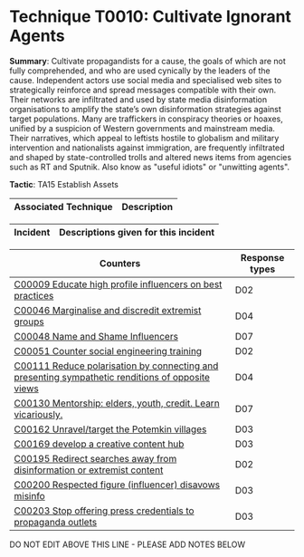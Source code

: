 # Technique T0010: Cultivate Ignorant Agents

**Summary**: Cultivate propagandists for a cause, the goals of which are not fully comprehended, and who are used cynically by the leaders of the cause. Independent actors use social media and specialised web sites to strategically reinforce and spread messages compatible with their own. Their networks are infiltrated and used by state media disinformation organisations to amplify the state’s own disinformation strategies against target populations. Many are traffickers in conspiracy theories or hoaxes, unified by a suspicion of Western governments and mainstream media. Their narratives, which appeal to leftists hostile to globalism and military intervention and nationalists against immigration, are frequently infiltrated and shaped by state-controlled trolls and altered news items from agencies such as RT and Sputnik. Also know as "useful idiots" or "unwitting agents".

**Tactic**: TA15 Establish Assets 


| Associated Technique | Description |
| --------- | ------------------------- |



| Incident | Descriptions given for this incident |
| -------- | -------------------- |



| Counters | Response types |
| -------- | -------------- |
| [C00009 Educate high profile influencers on best practices](../../generated_pages/counters/C00009.md) | D02 |
| [C00046 Marginalise and discredit extremist groups](../../generated_pages/counters/C00046.md) | D04 |
| [C00048 Name and Shame Influencers](../../generated_pages/counters/C00048.md) | D07 |
| [C00051 Counter social engineering training](../../generated_pages/counters/C00051.md) | D02 |
| [C00111 Reduce polarisation by connecting and presenting sympathetic renditions of opposite views](../../generated_pages/counters/C00111.md) | D04 |
| [C00130 Mentorship: elders, youth, credit. Learn vicariously.](../../generated_pages/counters/C00130.md) | D07 |
| [C00162 Unravel/target the Potemkin villages](../../generated_pages/counters/C00162.md) | D03 |
| [C00169 develop a creative content hub](../../generated_pages/counters/C00169.md) | D03 |
| [C00195 Redirect searches away from disinformation or extremist content](../../generated_pages/counters/C00195.md) | D02 |
| [C00200 Respected figure (influencer) disavows misinfo](../../generated_pages/counters/C00200.md) | D03 |
| [C00203 Stop offering press credentials to propaganda outlets](../../generated_pages/counters/C00203.md) | D03 |


DO NOT EDIT ABOVE THIS LINE - PLEASE ADD NOTES BELOW